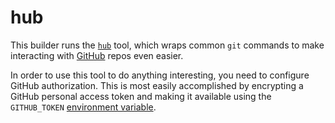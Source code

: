 # hub

This builder runs the [`hub`](https://hub.github.com/) tool, which wraps common
`git` commands to make interacting with [GitHub](https://github.com) repos even
easier.

In order to use this tool to do anything interesting, you need to configure
GitHub authorization. This is most easily accomplished by encrypting a GitHub
personal access token and making it available using the `GITHUB_TOKEN`
[environment variable](https://cloud.google.com/cloud-build/docs/securing-builds/use-encrypted-secrets-credentials#encrypting_an_environment_variable_using_the_cryptokey).
